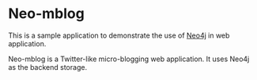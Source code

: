 Neo-mblog
=========


This is a sample application to demonstrate the use of [Neo4j](http://www.neo4j.org/) in web application.

Neo-mblog is a Twitter-like micro-blogging web application. It uses Neo4j as the backend storage.
